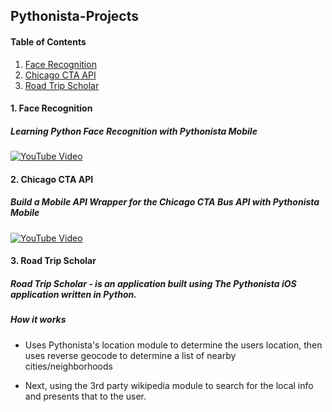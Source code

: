 ## Pythonista-Projects


#### Table of Contents
1. [Face Recognition](#1-face-recognition)
2. [Chicago CTA API](#2-chicago-cta-api)
3. [Road Trip Scholar](#3-road-trip-scholar)


#### 1. Face Recognition
##### Learning Python Face Recognition with Pythonista Mobile
[![YouTube Video](https://img.youtube.com/vi/j2c2UE67yog/0.jpg)](https://www.youtube.com/watch?v=j2c2UE67yog)

#### 2. Chicago CTA API
##### Build a Mobile API Wrapper for the Chicago CTA Bus API with Pythonista Mobile
[![YouTube Video](https://img.youtube.com/vi/yE6X4wWwyHM/0.jpg)](https://www.youtube.com/watch?v=yE6X4wWwyHM)

#### 3. Road Trip Scholar
##### Road Trip Scholar - is an application built using The Pythonista iOS application written in Python.

##### How it works
* Uses Pythonista's location module to determine the users location, then uses reverse geocode to determine a list of nearby cities/neighborhoods

* Next, using the 3rd party wikipedia module to search for the local info and presents that to the user. 




